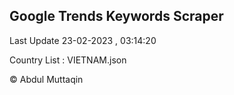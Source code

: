 

## Google Trends Keywords Scraper 
 
Last Update 23-02-2023 , 03:14:20

Country List :
VIETNAM.json



© Abdul Muttaqin 
